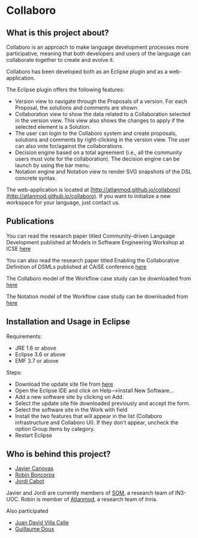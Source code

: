 Collaboro
=========

What is this project about?
---------------------------

Collaboro is an approach to make language development processes more participative, meaning that both developers and users of the language can collaborate together to create and evolve it.

Collaboro has been developed both as an Eclipse plugin and as a web-application.

The Eclipse plugin offers the following features:

* Version view to navigate through the Proposals of a version. For each Proposal, the solutions and comments are shown.
* Collaboration view to show the data related to a Collaboration selected in the version view. This view also shows the changes to apply if the selected element is a Solution.
* The user can login to the Collaboro system and create proposals, solutions and comments by right-clicking in the version view. The user can also vote for/against the collaborations.
* Decision engine based on a total agreement (i.e., all the community users must vote for the collaboration). The decision engine can be launch by using the bar menu.
* Notation engine and Notation view to render SVG snapshots of the DSL concrete syntax.

The web-application is located at [http://atlanmod.github.io/collaboro](http://atlanmod.github.io/collaboro). If you want to initialize a new workspace for your language, just contact us.

Publications
------------

You can read the research paper titled Community-driven Language Development published at Models in Software Engineering Workshop at ICSE [here](http://goo.gl/AAHyg)

You can also read the research paper titled Enabling the Collaborative Definition of DSMLs published at CAiSE conference [here](http://goo.gl/i9vTS)

The Collaboro model of the Workflow case study can be downloaded from [here](https://github.com/jlcanovas/collaboro/blob/master/examples/fr.inria.atlanmod.collaboro.examples.workflow/model/ModiscoWorkflow.history)

The Notation model of the Workflow case study can be downloaded from [here](https://github.com/jlcanovas/collaboro/blob/master/examples/fr.inria.atlanmod.collaboro.examples.workflow/model/ModiscoWorkflow.notation)

Installation and Usage in Eclipse
---------------------------------
Requirements:

* JRE 1.6 or above
* Eclipse 3.6 or above
* EMF 3.7 or above

Steps:
* Download the update site file from [here](https://github.com/SOM-Research/collaboro/tree/master/plugins/fr.inria.atlanmod.collaboro)
* Open the Eclipse IDE and click on Help-->Install New Software...
* Add a new software site by clicking on Add.
* Select the update site file downloaded previously and accept the form.
* Select the software site in the Work with field
* Install the two features that will appear in the list (Collaboro infrastructure and Collaboro UI). If they don’t appear, uncheck the option Group items by category.
* Restart Eclipse

Who is behind this project?
---------------------------
* [Javier Canovas](http://github.com/jlcanovas/ "Javier Canovas")
* [Robin Boncorps](http://github.com/rboncorps/ "Robin Boncorps")
* [Jordi Cabot](http://github.com/jcabot/ "Jordi Cabot")

Javier and Jordi are currently members of [SOM](http://som.uoc.es), a research team of IN3-UOC. Robin is member of [Atlanmod](http://www.emn.fr/z-info/atlanmod), a research team of Inria.

Also participated
* [Juan David Villa Calle](https://github.com/juandavidvillacalle "Juan David Villa Calle")
* [Guillaume Doux](https://github.com/scheremele "Guillaume Doux")

